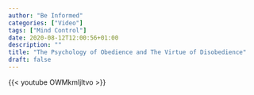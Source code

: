 ```yaml
---
author: "Be Informed"
categories: ["Video"]
tags: ["Mind Control"]
date: 2020-08-12T12:00:56+01:00
description: ""
title: "The Psychology of Obedience and The Virtue of Disobedience"
draft: false
---
```


{{< youtube OWMkmljltvo >}}